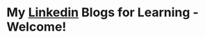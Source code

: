 # **My [Linkedin](https://www.linkedin.com/in/tussi147/recent-activity/all/) Blogs for Learning - Welcome!**       
 
  
 
 
